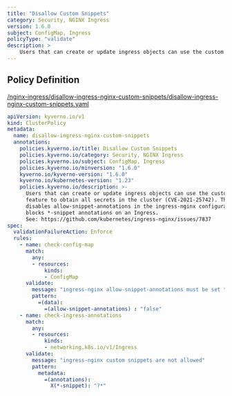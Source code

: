 ```yaml
---
title: "Disallow Custom Snippets"
category: Security, NGINX Ingress
version: 1.6.0
subject: ConfigMap, Ingress
policyType: "validate"
description: >
    Users that can create or update ingress objects can use the custom snippets  feature to obtain all secrets in the cluster (CVE-2021-25742). This policy  disables allow-snippet-annotations in the ingress-nginx configuration and  blocks *-snippet annotations on an Ingress. See: https://github.com/kubernetes/ingress-nginx/issues/7837
---
```


## Policy Definition
<a href="https://github.com/kyverno/policies/raw/main//nginx-ingress/disallow-ingress-nginx-custom-snippets/disallow-ingress-nginx-custom-snippets.yaml" target="-blank">/nginx-ingress/disallow-ingress-nginx-custom-snippets/disallow-ingress-nginx-custom-snippets.yaml</a>

```yaml
apiVersion: kyverno.io/v1
kind: ClusterPolicy
metadata:
  name: disallow-ingress-nginx-custom-snippets
  annotations:
    policies.kyverno.io/title: Disallow Custom Snippets
    policies.kyverno.io/category: Security, NGINX Ingress
    policies.kyverno.io/subject: ConfigMap, Ingress
    policies.kyverno.io/minversion: "1.6.0"
    kyverno.io/kyverno-version: "1.6.0"
    kyverno.io/kubernetes-version: "1.23"
    policies.kyverno.io/description: >-
      Users that can create or update ingress objects can use the custom snippets 
      feature to obtain all secrets in the cluster (CVE-2021-25742). This policy 
      disables allow-snippet-annotations in the ingress-nginx configuration and 
      blocks *-snippet annotations on an Ingress.
      See: https://github.com/kubernetes/ingress-nginx/issues/7837
spec:
  validationFailureAction: Enforce
  rules:
    - name: check-config-map
      match:
        any:
        - resources:
            kinds:
            - ConfigMap      
      validate:
        message: "ingress-nginx allow-snippet-annotations must be set to false"
        pattern:
          =(data):
            =(allow-snippet-annotations) : "false"
    - name: check-ingress-annotations
      match:
        any:
        - resources:
            kinds:
            - networking.k8s.io/v1/Ingress            
      validate:
        message: "ingress-nginx custom snippets are not allowed"
        pattern:
          metadata:
            =(annotations):
              X(*-snippet): "?*"

```
